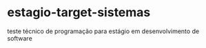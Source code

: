 # estagio-target-sistemas
 teste técnico de programação para estágio em desenvolvimento de software
